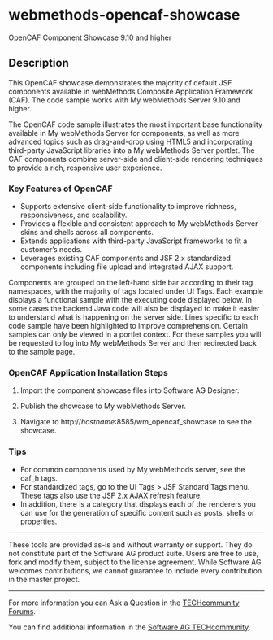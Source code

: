 # webmethods-opencaf-showcase
OpenCAF Component Showcase 9.10 and higher

## Description

This OpenCAF showcase demonstrates the majority of default JSF components available in webMethods Composite Application Framework (CAF). The code sample works with My webMethods Server 9.10 and higher.

The OpenCAF code sample illustrates the most important base functionality available in My webMethods Server for components, as well as more advanced topics such as drag-and-drop using HTML5 and incorporating third-party JavaScript libraries into a My webMethods Server portlet. The CAF components combine server-side and client-side rendering techniques to provide a rich, responsive user experience.

### Key Features of OpenCAF

* Supports extensive client-side functionality to improve richness, responsiveness, and scalability.
* Provides a flexible and consistent approach to My webMethods Server skins and shells across all components.
* Extends applications with third-party JavaScript frameworks to fit a customer’s needs.
* Leverages existing CAF components and JSF 2.x standardized components including file upload and integrated AJAX support.

Components are grouped on the left-hand side bar according to their tag namespaces, with the majority of tags located under UI Tags. Each example displays a functional sample with the executing code displayed below. In some cases the backend Java code will also be displayed to make it easier to understand what is happening on the server side. Lines specific to each code sample have been highlighted to improve comprehension. Certain samples can only be viewed in a portlet context. For these samples you will be requested to log into My webMethods Server and then redirected back to the sample page.

### OpenCAF Application Installation Steps

1. Import the component showcase files into Software AG Designer.

2. Publish the showcase to My webMethods Server.

3. Navigate to http://*hostname*:8585/wm_opencaf_showcase to see the showcase.

### Tips

* For common components used by My webMethods server, see the caf_h tags.
* For standardized tags, go to the UI Tags > JSF Standard Tags menu. These tags also use the JSF 2.x AJAX refresh feature.
* In addition, there is a category that displays each of the renderers you can use for the generation of specific content such as posts, shells or properties.

___
    
These tools are provided as-is and without warranty or support. They do not constitute part of the Software AG product suite. Users are free to use, fork and modify them, subject to the license agreement. While Software AG welcomes contributions, we cannot guarantee to include every contribution in the master project.
___
For more information you can Ask a Question in the [TECHcommunity Forums](https://tech.forums.softwareag.com/tags/c/forum/1/MWS-CAF-Task-Engine).

You can find additional information in the [Software AG TECHcommunity](https://tech.forums.softwareag.com/tag/mws-caf-task-engine).
